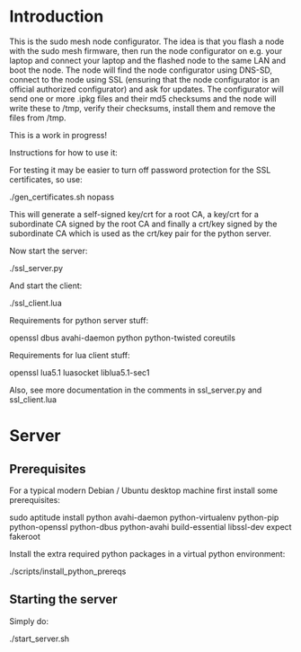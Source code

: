# Introduction #

This is the sudo mesh node configurator. The idea is that you flash a node with the sudo mesh firmware, then run the node configurator on e.g. your laptop and connect your laptop and the flashed node to the same LAN and boot the node. The node will find the node configurator using DNS-SD, connect to the node using SSL (ensuring that the node configurator is an official authorized configurator) and ask for updates. The configurator will send one or more .ipkg files and their md5 checksums and the node will write these to /tmp, verify their checksums, install them and remove the files from /tmp. 

This is a work in progress!

Instructions for how to use it:

For testing it may be easier to turn off password protection for the SSL certificates, so use:

./gen_certificates.sh nopass

This will generate a self-signed key/crt for a root CA, a key/crt for a subordinate CA signed by the root CA and finally a crt/key signed by the subordinate CA which is used as the crt/key pair for the python server.

Now start the server:

./ssl_server.py

And start the client:

./ssl_client.lua

Requirements for python server stuff:

openssl
dbus
avahi-daemon
python
python-twisted
coreutils

Requirements for lua client stuff:

openssl 
lua5.1 
luasocket 
liblua5.1-sec1 

Also, see more documentation in the comments in ssl_server.py and ssl_client.lua

# Server #

## Prerequisites ##

For a typical modern Debian / Ubuntu desktop machine first install some prerequisites:

  sudo aptitude install python avahi-daemon python-virtualenv python-pip python-openssl python-dbus python-avahi build-essential libssl-dev expect fakeroot

Install the extra required python packages in a virtual python environment:

  ./scripts/install_python_prereqs

## Starting the server ##

Simply do:

  ./start_server.sh


  
